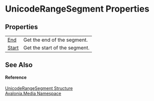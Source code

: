 # UnicodeRangeSegment Properties




## Properties
<table>
<tr>
<td><a href="P_Avalonia_Media_UnicodeRangeSegment_End">End</a></td>
<td>Get the end of the segment.</td>
</tr>
<tr>
<td><a href="P_Avalonia_Media_UnicodeRangeSegment_Start">Start</a></td>
<td>Get the start of the segment.</td>
</tr>
</table>

## See Also


#### Reference
<a href="T_Avalonia_Media_UnicodeRangeSegment">UnicodeRangeSegment Structure</a>  
<a href="N_Avalonia_Media">Avalonia.Media Namespace</a>  
